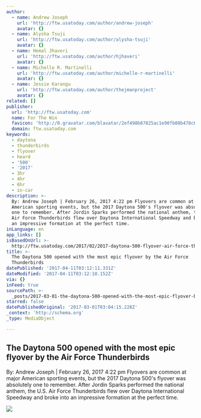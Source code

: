 ```yaml
---
author:
  - name: Andrew Joseph
    url: 'http://ftw.usatoday.com/author/andrew-joseph'
    avatar: {}
  - name: Alysha Tsuji
    url: 'http://ftw.usatoday.com/author/alysha-tsuji'
    avatar: {}
  - name: Hemal Jhaveri
    url: 'http://ftw.usatoday.com/author/hjhaveri'
    avatar: {}
  - name: Michelle R. Martinelli
    url: 'http://ftw.usatoday.com/author/michelle-r-martinelli'
    avatar: {}
  - name: Jessie Karangu
    url: 'http://ftw.usatoday.com/author/thejmanproject'
    avatar: {}
related: []
publisher:
  url: 'http://ftw.usatoday.com'
  name: For The Win
  favicon: 'http://0.gravatar.com/blavatar/2ef498b87825ac1e90fb08b478c63932?s=32'
  domain: ftw.usatoday.com
keywords:
  - daytona
  - thunderbirds
  - flyover
  - heard
  - '500'
  - '2017'
  - 3hr
  - 4hr
  - 6hr
  - in-car
description: >-
  By: Andrew Joseph | February 26, 2017 4:22 pm Flyovers are common at major
  American sporting events, but the 2017 Daytona 500's flyover was absolutely
  one to remember. After Jordin Sparks performed the national anthem, the U.S.
  Air Force Thunderbirds flew over Daytona International Speedway and broke into
  an impressive formation at the perfect time.
inLanguage: en
app_links: []
isBasedOnUrl: >-
  http://ftw.usatoday.com/2017/02/2017-daytona-500-flyover-air-force-thunderbirds-nascar
title: >-
  The Daytona 500 opened with the most epic flyover by the Air Force
  Thunderbirds
datePublished: '2017-04-11T03:12:11.331Z'
dateModified: '2017-04-11T03:12:10.152Z'
via: {}
inFeed: true
sourcePath: >-
  _posts/2017-03-01-the-daytona-500-opened-with-the-most-epic-flyover-by-the-air.md
starred: false
datePublishedOriginal: '2017-03-01T03:04:15.228Z'
_context: 'http://schema.org'
_type: MediaObject

---
```

<article style=""><h1>The Daytona 500 opened with the most epic flyover by the Air Force Thunderbirds</h1><p>By: Andrew Joseph | February 26, 2017 4:22 pm Flyovers are common at major American sporting events, but the 2017 Daytona 500's flyover was absolutely one to remember. After Jordin Sparks performed the national anthem, the U.S. Air Force Thunderbirds flew over Daytona International Speedway and broke into an impressive formation at the perfect time.</p><img src="https://usatftw.files.wordpress.com/2017/02/gty_645590402.jpg?w=1000&amp;h=600&amp;crop=1" /></article>